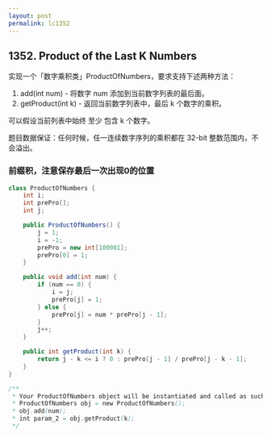 ```yaml
---
layout: post
permalink: lc1352 
---
```


## 1352. Product of the Last K Numbers

实现一个「数字乘积类」ProductOfNumbers，要求支持下述两种方法：

1. add(int num) - 将数字 num 添加到当前数字列表的最后面。
2. getProduct(int k) - 返回当前数字列表中，最后 k 个数字的乘积。

可以假设当前列表中始终 至少 包含 k 个数字。

题目数据保证：任何时候，任一连续数字序列的乘积都在 32-bit 整数范围内，不会溢出。

### 前缀积，注意保存最后一次出现0的位置

```java
class ProductOfNumbers {
    int i;
    int prePro[];
    int j;

    public ProductOfNumbers() {
        j = 1;
        i = -1;
        prePro = new int[100001];
        prePro[0] = 1;
    }

    public void add(int num) {
        if (num == 0) {
            i = j;
            prePro[j] = 1;
        } else {
            prePro[j] = num * prePro[j - 1];
        }
        j++;
    }

    public int getProduct(int k) {
        return j - k <= i ? 0 : prePro[j - 1] / prePro[j - k - 1];
    }
}

/**
 * Your ProductOfNumbers object will be instantiated and called as such:
 * ProductOfNumbers obj = new ProductOfNumbers();
 * obj.add(num);
 * int param_2 = obj.getProduct(k);
 */
```